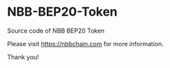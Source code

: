 # NBB-BEP20-Token
Source code of NBB BEP20 Token

Please visit https://nbbchain.com for more information.

Thank you!
